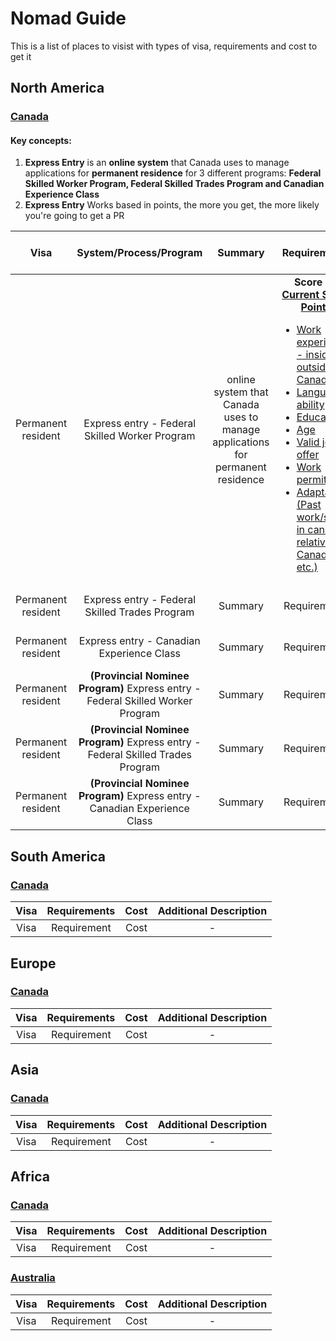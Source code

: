# Nomad Guide
This is a list of places to visist with types of visa, requirements and cost to get it

## North America

### [Canada](https://www.canada.ca/en.html)

#### Key concepts:
1. **Express Entry** is an **online system** that Canada uses to manage applications for **permanent residence** for 3 different programs: **Federal Skilled Worker Program, Federal Skilled Trades Program and Canadian Experience Class**
1. **Express Entry** Works based in points, the more you get, the more likely you're going to get a PR

 Visa | System/Process/Program | Summary | Requirements | Proof of Funds | <p style="color: red">Total Cost</p> | Additional information |
:----:|:------------:|:------------:|:------------:|:----:|:----:|:----------------------:|
Permanent resident  | Express entry - Federal Skilled Worker Program | online system that Canada uses to manage applications for permanent residence| **Score >= [Current Score Points](https://www.canada.ca/en/immigration-refugees-citizenship/services/immigrate-canada/express-entry/eligibility/federal-skilled-workers/six-selection-factors-federal-skilled-workers.html)** <ul style="text-align: left"><li>[Work experience - inside or outside Canada ](https://www.canada.ca/en/immigration-refugees-citizenship/services/immigrate-canada/express-entry/eligibility/federal-skilled-workers/six-selection-factors-federal-skilled-workers.html#experience)</li> <li>[Language ability](https://www.canada.ca/en/immigration-refugees-citizenship/services/immigrate-canada/express-entry/eligibility/federal-skilled-workers/six-selection-factors-federal-skilled-workers.html#language)</li><li>[Education](https://www.canada.ca/en/immigration-refugees-citizenship/services/immigrate-canada/express-entry/eligibility/federal-skilled-workers/six-selection-factors-federal-skilled-workers.html#education) </li> <li>[Age](https://www.canada.ca/en/immigration-refugees-citizenship/services/immigrate-canada/express-entry/eligibility/federal-skilled-workers/six-selection-factors-federal-skilled-workers.html#age) </li> <li> [Valid job offer](https://www.canada.ca/en/immigration-refugees-citizenship/services/immigrate-canada/express-entry/eligibility/federal-skilled-workers/six-selection-factors-federal-skilled-workers.html#employment) </li> <li>[Work permit](https://www.canada.ca/en/immigration-refugees-citizenship/services/work-canada.html) </li> <li>[Adaptability (Past work/study in canada, relatives in Canada etc.)](https://www.canada.ca/en/immigration-refugees-citizenship/services/immigrate-canada/express-entry/eligibility/federal-skilled-workers/six-selection-factors-federal-skilled-workers.html#adaptability)</li> </ul>| [Check the current proof of funds table](https://www.canada.ca/en/immigration-refugees-citizenship/services/immigrate-canada/express-entry/documents/proof-funds.html)| Total requirements's debt + total saved + proof of funds | [For detailed description of all requirements, check the official Canadian Guide](https://www.canada.ca/en/immigration-refugees-citizenship/services/immigrate-canada/express-entry/eligibility/federal-skilled-workers.html)|
Permanent resident  | Express entry - Federal Skilled Trades Program  | Summary | Requirements | Proof of Funds | Total Cost| Additional desc|
Permanent resident  | Express entry - Canadian Experience Class  | Summary | Requirements | Proof of Funds | Total Cost| Additional desc|
Permanent resident  | **(Provincial Nominee Program)** Express entry - Federal Skilled Worker Program  | Summary | Requirements | Proof of Funds | Total Cost| Additional desc|
Permanent resident  | **(Provincial Nominee Program)** Express entry - Federal Skilled Trades Program  | Summary | Requirements | Proof of Funds | Total Cost| Additional desc|
Permanent resident  | **(Provincial Nominee Program)** Express entry - Canadian Experience Class  | Summary | Requirements | Proof of Funds | Total Cost| Additional desc|




## South America

### [Canada](https://www.canada.ca/en.html)
 Visa | Requirements | Cost | Additional Description |
:----:|:------------:|:----:|:----------------------:|
Visa  | Requirement  | Cost | -                      |



## Europe

### [Canada](https://www.canada.ca/en.html)
 Visa | Requirements | Cost | Additional Description |
:----:|:------------:|:----:|:----------------------:|
Visa  | Requirement  | Cost | -                      |



## Asia

### [Canada](https://www.canada.ca/en.html)
 Visa | Requirements | Cost | Additional Description |
:----:|:------------:|:----:|:----------------------:|
Visa  | Requirement  | Cost | -                      |



## Africa

### [Canada](https://www.canada.ca/en.html)
 Visa | Requirements | Cost | Additional Description |
:----:|:------------:|:----:|:----------------------:|
Visa  | Requirement  | Cost | -                      |




### [Australia](https://www.canada.ca/en.html)
 Visa | Requirements | Cost | Additional Description |
:----:|:------------:|:----:|:----------------------:|
Visa  | Requirement  | Cost | -                      |
